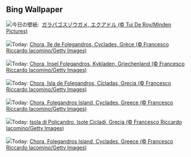 ## Bing Wallpaper
![](https://www.bing.com/th?id=OHR.GiantTortoise_JA-JP6597399891_UHD.jpg&w=1000)今日の壁紙: &nbsp;[ガラパゴスゾウガメ, エクアドル (© Tui De Roy/Minden Pictures)](https://www.bing.com/th?id=OHR.GiantTortoise_JA-JP6597399891_UHD.jpg)
<br><br/>
![](https://www.bing.com/th?id=OHR.FolegandrosGreece_FR-FR1575425081_UHD.jpg&w=1000)Today: [Chora, île de Folegandros, Cyclades, Grèce (© Francesco Riccardo Iacomino/Getty Images)](https://www.bing.com/th?id=OHR.FolegandrosGreece_FR-FR1575425081_UHD.jpg)
<br><br/>
![](https://www.bing.com/th?id=OHR.FolegandrosGreece_DE-DE3993128464_UHD.jpg&w=1000)Today: [Chora, Insel Folegandros, Kykladen, Griechenland (© Francesco Riccardo Iacomino/Getty Images)](https://www.bing.com/th?id=OHR.FolegandrosGreece_DE-DE3993128464_UHD.jpg)
<br><br/>
![](https://www.bing.com/th?id=OHR.FolegandrosGreece_ES-ES0493333315_UHD.jpg&w=1000)Today: [Chora, Isla de Folegandros, Cícladas, Grecia (© Francesco Riccardo Iacomino/Getty Images)](https://www.bing.com/th?id=OHR.FolegandrosGreece_ES-ES0493333315_UHD.jpg)
<br><br/>
![](https://www.bing.com/th?id=OHR.FolegandrosGreece_EN-GB7117617499_UHD.jpg&w=1000)Today: [Chora, Folegandros Island, Cyclades, Greece (© Francesco Riccardo Iacomino/Getty Images)](https://www.bing.com/th?id=OHR.FolegandrosGreece_EN-GB7117617499_UHD.jpg)
<br><br/>
![](https://www.bing.com/th?id=OHR.FolegandrosGreece_IT-IT6602141211_UHD.jpg&w=1000)Today: [Isola di Policandro, Isole Cicladi, Grecia (© Francesco Riccardo Iacomino/Getty Images)](https://www.bing.com/th?id=OHR.FolegandrosGreece_IT-IT6602141211_UHD.jpg)
<br><br/>
![](https://www.bing.com/th?id=OHR.FolegandrosGreece_PT-BR2119893846_UHD.jpg&w=1000)Today: [Chora, Folegandros Island, Cyclades, Greece (© Francesco Riccardo Iacomino/Getty Images)](https://www.bing.com/th?id=OHR.FolegandrosGreece_PT-BR2119893846_UHD.jpg)
<br><br/>
